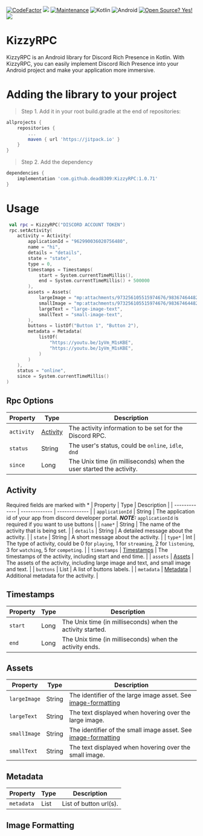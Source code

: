 [![CodeFactor](https://www.codefactor.io/repository/github/dead8309/kizzyrpc/badge)](https://www.codefactor.io/repository/github/dead8309/kizzyrpc) [![](https://jitpack.io/v/dead8309/KizzyRPC.svg)](https://jitpack.io/#dead8309/KizzyRPC)
[![Maintenance](https://img.shields.io/badge/Maintained%3F-yes-green.svg)](https://GitHub.com/Naereen/StrapDown.js/graphs/commit-activity)
![Kotlin](https://img.shields.io/badge/kotlin-%230095D5.svg?style=for-the-badge&logo=kotlin&logoColor=white) ![Android](https://img.shields.io/badge/Android-3DDC84?style=for-the-badge&logo=android&logoColor=white)
[![Open Source? Yes!](https://badgen.net/badge/Open%20Source%20%3F/Yes%21/blue?icon=github)](https://github.com/Naereen/badges/)
[![](https://dcbadge.vercel.app/api/server/vUPc7zzpV5)](https://discord.gg/vUPc7zzpV5)

# KizzyRPC

KizzyRPC is an Android library for Discord Rich Presence in Kotlin. With KizzyRPC, you can easily implement Discord Rich Presence into your Android project and make your application more immersive.

# Adding the library to your project
> Step 1. Add it in your root build.gradle at the end of repositories:

```gradle
allprojects {
    repositories {
        ...
        maven { url 'https://jitpack.io' }
    }
}
```

> Step 2. Add the dependency

```gradle
dependencies {
    implementation 'com.github.dead8309:KizzyRPC:1.0.71'
}
```

# Usage
```kotlin
 val rpc = KizzyRPC("DISCORD ACCOUNT TOKEN")
 rpc.setActivity(
    activity = Activity(
        applicationId = "962990036020756480",
        name = "hi",
        details = "details",
        state = "state",
        type = 0,
        timestamps = Timestamps(
            start = System.currentTimeMillis(),
            end = System.currentTimeMillis() + 500000
        ),
        assets = Assets(
            largeImage = "mp:attachments/973256105515974676/983674644823412798/unknown.png",
            smallImage = "mp:attachments/973256105515974676/983674644823412798/unknown.png",
            largeText = "large-image-text",
            smallText = "small-image-text",
        ),
        buttons = listOf("Button 1", "Button 2"),
        metadata = Metadata(
            listOf(
                "https://youtu.be/1yVm_M1sKBE",
                "https://youtu.be/1yVm_M1sKBE",
            )
        )
    ),
    status = "online",
    since = System.currentTimeMillis()
)
```

## Rpc Options
| Property  | Type | Description |
| ------------- | ------------- | ------------- |
| `activity`  | [Activity](#activity) | The activity information to be set for the Discord RPC. |
| `status` | String | The user's status, could be `online`, `idle`, `dnd` |
| `since` | Long | The Unix time (in milliseconds) when the user started the activity. |

## Activity
Required fields are marked with *
| Property  | Type | Description |
| ------------- | ------------- | ------------- |
| `applicationId` | String | The application id of your app from discord developer portal. **_NOTE:_** `applicationId` is required if you want to use buttons |
| `name*` | String | The name of the activity that is being set. |
| `details` | String | A detailed message about the activity. |
| `state` | String | A short message about the activity. |
| `type*` | Int | The type of activity, could be 0 for `playing`, 1 for `streaming`, 2 for `listening`, 3 for `watching`, 5 for `competing`. |
| `timestamps` | [Timestamps](#timestamps) | The timestamps of the activity, including start and end time. |
| `assets` | [Assets](#assets) | The assets of the activity, including large image and text, and small image and text. |
| `buttons` | List<String> | A list of buttons labels. |
| `metadata` | [Metadata](#metadata) | Additional metadata for the activity. |

## Timestamps
| Property  | Type | Description |
| ------------- | ------------- | ------------- |
| `start`  | Long | The Unix time (in milliseconds) when the activity started. |
| `end` | Long | The Unix time (in milliseconds) when the activity ends. |

## Assets
| Property  | Type | Description |
| ------------- | ------------- | ------------- |
| `largeImage`  | String | The identifier of the large image asset. See [image-formatting](#image-formatting) |
| `largeText` | String | The text displayed when hovering over the large image. |
| `smallImage` | String | The identifier of the small image asset. See [image-formatting](#image-formatting)  |
| `smallText` | String | The text displayed when hovering over the small image. |

## Metadata
| Property  | Type | Description |
| ------------- | ------------- | ------------- |
| `metadata`  | List<String> | List of button url(s). |

## Image Formatting
